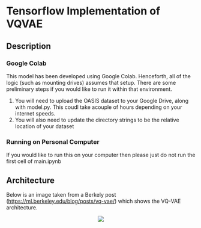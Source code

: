 # Tensorflow Implementation of  VQVAE

## Description 

### Google Colab

This model has been developed using Google Colab. Henceforth, all of the logic (such as mounting drives) assumes that setup. There are some preliminary steps if you would like to run it within that environment.

1. You will need to upload the OASIS dataset to your Google Drive, along with model.py. This coudl take acouple of hours depending on your internet speeds.
2. You will also need to update the directory strings to be the relative location of your dataset

### Running on Personal Computer

If you would like to run this on your computer then please just do not run the first cell of main.ipynb


## Architecture
Below is an image taken from a Berkely post (https://ml.berkeley.edu/blog/posts/vq-vae/) which shows the VQ-VAE architecture.
<p align="center"><img src='https://i.imgur.com/R9VMWD6.png'></p>